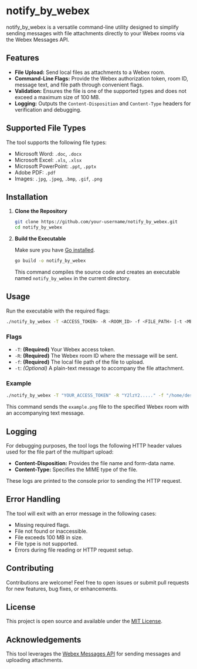 # notify_by_webex

notify_by_webex is a versatile command-line utility designed to simplify sending messages with file attachments directly to your Webex rooms via the Webex Messages API.

## Features

- **File Upload:** Send local files as attachments to a Webex room.
- **Command-Line Flags:** Provide the Webex authorization token, room ID, message text, and file path through convenient flags.
- **Validation:** Ensures the file is one of the supported types and does not exceed a maximum size of 100 MB.
- **Logging:** Outputs the `Content-Disposition` and `Content-Type` headers for verification and debugging.

## Supported File Types

The tool supports the following file types:
- Microsoft Word: `.doc`, `.docx`
- Microsoft Excel: `.xls`, `.xlsx`
- Microsoft PowerPoint: `.ppt`, `.pptx`
- Adobe PDF: `.pdf`
- Images: `.jpg`, `.jpeg`, `.bmp`, `.gif`, `.png`

## Installation

1. **Clone the Repository**

   ```bash
   git clone https://github.com/your-username/notify_by_webex.git
   cd notify_by_webex
   ```

2. **Build the Executable**

   Make sure you have [Go installed](https://golang.org/dl/).

   ```bash
   go build -o notify_by_webex
   ```

   This command compiles the source code and creates an executable named `notify_by_webex` in the current directory.

## Usage

Run the executable with the required flags:

```bash
./notify_by_webex -T <ACCESS_TOKEN> -R <ROOM_ID> -f <FILE_PATH> [-t <MESSAGE_TEXT>]
```

### Flags

- `-T`: **(Required)** Your Webex access token.
- `-R`: **(Required)** The Webex room ID where the message will be sent.
- `-f`: **(Required)** The local file path of the file to upload.
- `-t`: *(Optional)* A plain-text message to accompany the file attachment.

### Example

```bash
./notify_by_webex -T "YOUR_ACCESS_TOKEN" -R "Y2lzY2....." -f "/home/desktop/example.png" -t "Example message with attachment"
```

This command sends the `example.png` file to the specified Webex room with an accompanying text message.

## Logging

For debugging purposes, the tool logs the following HTTP header values used for the file part of the multipart upload:
- **Content-Disposition:** Provides the file name and form-data name.
- **Content-Type:** Specifies the MIME type of the file.

These logs are printed to the console prior to sending the HTTP request.

## Error Handling

The tool will exit with an error message in the following cases:
- Missing required flags.
- File not found or inaccessible.
- File exceeds 100 MB in size.
- File type is not supported.
- Errors during file reading or HTTP request setup.

## Contributing

Contributions are welcome! Feel free to open issues or submit pull requests for new features, bug fixes, or enhancements.

## License

This project is open source and available under the [MIT License](LICENSE).

## Acknowledgements

This tool leverages the [Webex Messages API](https://developer.webex.com/docs/api/v1/messages) for sending messages and uploading attachments.

